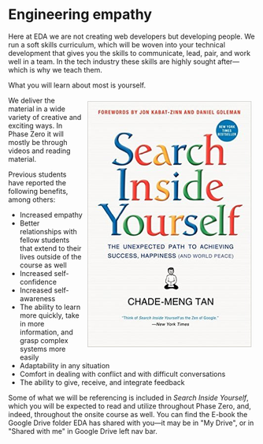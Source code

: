 # Engineering empathy

Here at EDA we are not creating web developers but developing people. We run a soft skills curriculum, which will be woven into your technical development that gives you the skills to communicate, lead, pair, and work well in a team. In the tech industry these skills are highly sought after&mdash;which is why we teach them.

What you will learn about most is yourself.

<div style="float: right; margin: 10px">
  <img src="/images/siy-cover.jpg" width="333" height="499" alt="Search Inside Yourself">
</div>

We deliver the material in a wide variety of creative and exciting ways. In Phase Zero it will mostly be through videos and reading material.

Previous students have reported the following benefits, among others:

- Increased empathy
- Better relationships with fellow students that extend to their lives outside of the course as well
- Increased self-confidence
- Increased self-awareness
- The ability to learn more quickly, take in more information, and grasp complex systems more easily
- Adaptability in any situation
- Comfort in dealing with conflict and with difficult conversations
- The ability to give, receive, and integrate feedback

Some of what we will be referencing is included in *Search Inside Yourself*, which you will be expected to read and utilize throughout Phase Zero, and, indeed, throughout the onsite course as well. You can find the E-book the Google Drive folder EDA has shared with you&mdash;it may be in "My Drive", or in "Shared with me" in Google Drive left nav bar.
